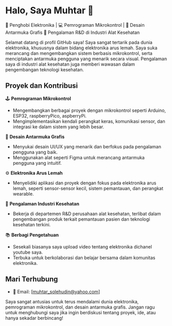 # Halo, Saya Muhtar 👋

🔌 Penghobi Elektronika | 💻 Pemrograman Mikrokontrol | 🎨 Desain Antarmuka Grafis
🏥 Pengalaman R&D di Industri Alat Kesehatan

Selamat datang di profil GitHub saya! Saya sangat tertarik pada dunia elektronika, khususnya dalam bidang elektronika arus lemah. Saya suka merancang dan mengembangkan sistem berbasis mikrokontrol, serta menciptakan antarmuka pengguna yang menarik secara visual. Pengalaman saya di industri alat kesehatan juga memberi wawasan dalam pengembangan teknologi kesehatan.

## Proyek dan Kontribusi

🕹️ **Pemrograman Mikrokontrol**
- Mengembangkan berbagai proyek dengan mikrokontrol seperti Arduino, ESP32, raspberryPico, aspberryPi.
- Mengimplementasikan kendali perangkat keras, komunikasi sensor, dan integrasi ke dalam sistem yang lebih besar.

🎨 **Desain Antarmuka Grafis**
- Menyukai desain UI/UX yang menarik dan berfokus pada pengalaman pengguna yang baik.
- Menggunakan alat seperti Figma untuk merancang antarmuka pengguna yang intuitif.

⚙️ **Elektronika Arus Lemah**
- Menyelidiki aplikasi dan proyek dengan fokus pada elektronika arus lemah, seperti sensor-sensor kecil, sistem pemantauan, dan perangkat wearable.

🏥 **Pengalaman Industri Kesehatan**
- Bekerja di departemen R&D perusahaan alat kesehatan, terlibat dalam pengembangan produk terkait pemantauan pasien dan teknologi kesehatan terkini.

📚 **Berbagi Pengetahuan**
- Sesekali biasanya saya upload video tentang elektronika dichanel youtube saya.
- Terbuka untuk berkolaborasi dan belajar bersama dalam komunitas elektronika.


## Mari Terhubung

- 📧 Email: [muhtar_solehudin@yahoo.com]



Saya sangat antusias untuk terus mendalami dunia elektronika, pemrograman mikrokontrol, dan desain antarmuka grafis. Jangan ragu untuk menghubungi saya jika ingin berdiskusi tentang proyek, ide, atau hanya sekadar berbincang!
